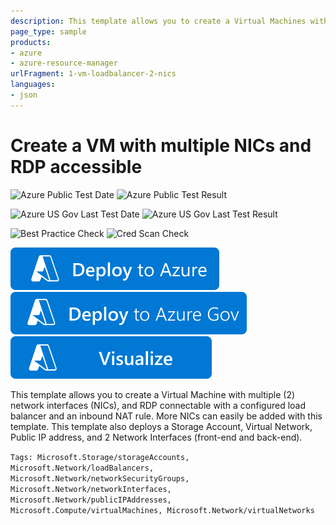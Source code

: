```yaml
---
description: This template allows you to create a Virtual Machines with multiple (2) network interfaces (NICs), and RDP connectable with a configured load balancer and an inbound NAT rule. More NICs can easily  be added with this template. This template also deploys a Storage Account, Virtual Network, Public IP address, and 2 Network Interfaces (front-end and back-end).
page_type: sample
products:
- azure
- azure-resource-manager
urlFragment: 1-vm-loadbalancer-2-nics
languages:
- json
---
```

# Create a VM with multiple NICs and RDP accessible

![Azure Public Test Date](https://azurequickstartsservice.blob.core.windows.net/badges/quickstarts/microsoft.compute/1-vm-loadbalancer-2-nics/PublicLastTestDate.svg)
![Azure Public Test Result](https://azurequickstartsservice.blob.core.windows.net/badges/quickstarts/microsoft.compute/1-vm-loadbalancer-2-nics/PublicDeployment.svg)

![Azure US Gov Last Test Date](https://azurequickstartsservice.blob.core.windows.net/badges/quickstarts/microsoft.compute/1-vm-loadbalancer-2-nics/FairfaxLastTestDate.svg)
![Azure US Gov Last Test Result](https://azurequickstartsservice.blob.core.windows.net/badges/quickstarts/microsoft.compute/1-vm-loadbalancer-2-nics/FairfaxDeployment.svg)

![Best Practice Check](https://azurequickstartsservice.blob.core.windows.net/badges/quickstarts/microsoft.compute/1-vm-loadbalancer-2-nics/BestPracticeResult.svg)
![Cred Scan Check](https://azurequickstartsservice.blob.core.windows.net/badges/quickstarts/microsoft.compute/1-vm-loadbalancer-2-nics/CredScanResult.svg)

[![Deploy To Azure](https://raw.githubusercontent.com/Azure/azure-quickstart-templates/master/1-CONTRIBUTION-GUIDE/images/deploytoazure.svg?sanitize=true)](https://portal.azure.com/#create/Microsoft.Template/uri/https%3A%2F%2Fraw.githubusercontent.com%2FAzure%2Fazure-quickstart-templates%2Fmaster%2Fquickstarts%2Fmicrosoft.compute%2F1-vm-loadbalancer-2-nics%2Fazuredeploy.json)
[![Deploy To Azure US Gov](https://raw.githubusercontent.com/Azure/azure-quickstart-templates/master/1-CONTRIBUTION-GUIDE/images/deploytoazuregov.svg?sanitize=true)](https://portal.azure.us/#create/Microsoft.Template/uri/https%3A%2F%2Fraw.githubusercontent.com%2FAzure%2Fazure-quickstart-templates%2Fmaster%2Fquickstarts%2Fmicrosoft.compute%2F1-vm-loadbalancer-2-nics%2Fazuredeploy.json)
[![Visualize](https://raw.githubusercontent.com/Azure/azure-quickstart-templates/master/1-CONTRIBUTION-GUIDE/images/visualizebutton.svg?sanitize=true)](http://armviz.io/#/?load=https%3A%2F%2Fraw.githubusercontent.com%2FAzure%2Fazure-quickstart-templates%2Fmaster%2Fquickstarts%2Fmicrosoft.compute%2F1-vm-loadbalancer-2-nics%2Fazuredeploy.json)

This template allows you to create a Virtual Machine with multiple (2) network interfaces (NICs), and RDP connectable with a configured load balancer and an inbound NAT rule. More NICs can easily be added with this template. This template also deploys a Storage Account, Virtual Network, Public IP address, and 2 Network Interfaces (front-end and back-end).

`Tags: Microsoft.Storage/storageAccounts, Microsoft.Network/loadBalancers, Microsoft.Network/networkSecurityGroups, Microsoft.Network/networkInterfaces, Microsoft.Network/publicIPAddresses, Microsoft.Compute/virtualMachines, Microsoft.Network/virtualNetworks`
